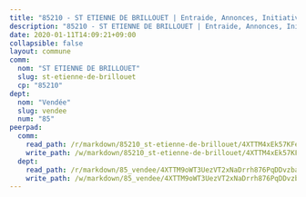 ```yaml
---
title: "85210 - ST ETIENNE DE BRILLOUET | Entraide, Annonces, Initiatives"
description: "85210 - ST ETIENNE DE BRILLOUET | Entraide, Annonces, Initiatives"
date: 2020-01-11T14:09:21+09:00
collapsible: false
layout: commune
comm:
  nom: "ST ETIENNE DE BRILLOUET"
  slug: st-etienne-de-brillouet
  cp: "85210"
dept:
  nom: "Vendée"
  slug: vendee
  num: "85"
peerpad:
  comm:
    read_path: /r/markdown/85210_st-etienne-de-brillouet/4XTTM4xEk57KFeWMbVrTCJmQ6jRKMM7wNGyEcoLARW73fKoww
    write_path: /w/markdown/85210_st-etienne-de-brillouet/4XTTM4xEk57KFeWMbVrTCJmQ6jRKMM7wNGyEcoLARW73fKoww-K3TgTnkv1yCy4of5Fg8KNfgR1qvTEbYSb4Ys2tE4j22LK9588KaEJoKGaYVnkLUBFBGpxSaNFtqkMZnd6wxPn4sst8MFJVewx9qzZWZtxv9dj8RZu5phiKAyJDEpkgu3yp8mBm8d
  dept:
    read_path: /r/markdown/85_vendee/4XTTM9oWT3UezVT2xNaDrrh876PqDDvzbaovSPP6P6ha63Ezk
    write_path: /w/markdown/85_vendee/4XTTM9oWT3UezVT2xNaDrrh876PqDDvzbaovSPP6P6ha63Ezk-K3TgTz4T2Ao5CxcmNgKRpi6DXEbSZWgvvZNdT7V4KiJycR1vvtGLxg5iYYYKajishdNzKNazAywn7vjwqtQs859ALiENaqFJQsULDwd4rYqVPy8n3JbNCeuPxinCnetCgcSuCcyv
---
```


